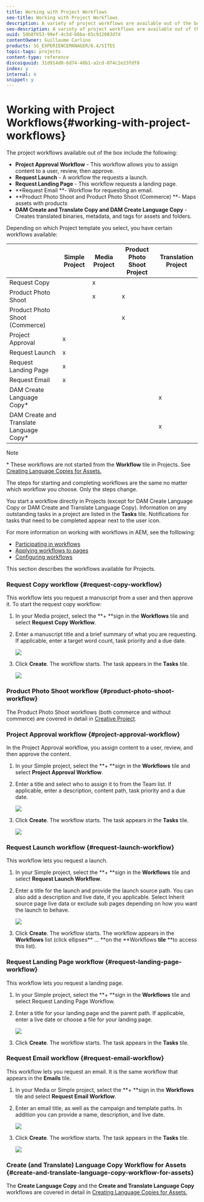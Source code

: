 ```yaml
---
title: Working with Project Workflows
seo-title: Working with Project Workflows
description: A variety of project workflows are available out of the box.
seo-description: A variety of project workflows are available out of the box.
uuid: 58b8f653-99ef-4c5d-b6ba-65c912083d7d
contentOwner: Guillaume Carlino
products: SG_EXPERIENCEMANAGER/6.4/SITES
topic-tags: projects
content-type: reference
discoiquuid: 31d914d0-6d74-48b1-a2cd-074c2e23fdf8
index: y
internal: n
snippet: y
---
```


# Working with Project Workflows{#working-with-project-workflows}

The project workflows available out of the box include the following:

* **Project Approval Workflow** - This workflow allows you to assign content to a user, review, then approve.
* **Request Launch** - A workflow the requests a launch.
* **Request Landing Page** - This workflow requests a landing page.
* **Request Email **- Workflow for requesting an email.
* **Product Photo Shoot and Product Photo Shoot (Commerce) **- Maps assets with products
* **DAM Create and Translate Copy and DAM Create Language Copy** - Creates translated binaries, metadata, and tags for assets and folders.

Depending on which Project template you select, you have certain workflows available:

|   |**Simple Project** |**Media Project** |**Product Photo Shoot Project** |**Translation Project** |
|---|---|---|---|---|
| Request Copy |  |x |  |  |
| Product Photo Shoot |  |x |x |  |
| Product Photo Shoot (Commerce) |  |  |x |  |
| Project Approval |x |  |  |  |
| Request Launch |x |  |  |  |
| Request Landing Page |x |  |  |  |
| Request Email |x |  |  |  |
| DAM Create Language Copy&#42; |  |  |  |x |
| DAM Create and Translate Language Copy&#42; |  |  |  |x |

>[!NOTE]
>
>&#42; These workflows are not started from the **Workflow** tile in Projects. See [Creating Language Copies for Assets.](/sites/authoring/using/language-copy)

The steps for starting and completing workflows are the same no matter which workflow you choose. Only the steps change.

You start a workflow directly in Projects (except for DAM Create Language Copy or DAM Create and Translate Language Copy). Information on any outstanding tasks in a project are listed in the **Tasks** tile. Notifications for tasks that need to be completed appear next to the user icon.

For more information on working with workflows in AEM, see the folllowing:

* [Participating in workflows](../../../sites/authoring/using/workflows-participating.md)
* [Applying workflows to pages](../../../sites/authoring/using/workflows-applying.md)
* [Configuring workflows](../../../sites/administering/using/workflows.md)

This section describes the workflows available for Projects. 

### Request Copy workflow {#request-copy-workflow}

This workflow lets you request a manuscript from a user and then approve it. To start the request copy workflow:

1. In your Media project, select the **+ **sign in the **Workflows** tile and select **Request Copy Workflow**.
1. Enter a manuscript title and a brief summary of what you are requesting. If applicable, enter a target word count, task priority and a due date.

   ![](assets/chlimage_1-430.png)

1. Click **Create**. The workflow starts. The task appears in the **Tasks** tile.

   ![](assets/chlimage_1-431.png)

### Product Photo Shoot workflow {#product-photo-shoot-workflow}

The Product Photo Shoot workflows (both commerce and without commerce) are covered in detail in [Creative Project](../../../sites/authoring/using/managing-product-information.md#productphotoshootprojectworkflows).

### Project Approval workflow {#project-approval-workflow}

In the Project Approval workflow, you assign content to a user, review, and then approve the content.

1. In your Simple project, select the **+ **sign in the **Workflows** tile and select **Project Approval Workflow**.
1. Enter a title and select who to assign it to from the Team list. If applicable, enter a description, content path, task priority and a due date.

   ![](assets/chlimage_1-432.png)

1. Click **Create**. The workflow starts. The task appears in the **Tasks** tile.

   ![](assets/chlimage_1-433.png)

### Request Launch workflow {#request-launch-workflow}

This workflow lets you request a launch.

1. In your Simple project, select the **+ **sign in the **Workflows** tile and select **Request Launch Workflow**.
1. Enter a title for the launch and provide the launch source path. You can also add a description and live date, if you applicable. Select Inherit source page live data or exclude sub pages depending on how you want the launch to behave.

   ![](assets/chlimage_1-434.png)

1. Click **Create**. The workflow starts. The workflow appears in the **Workflows** list (click ellipses** ... **on the **Workflows **tile** **to access this list).

### Request Landing Page workflow {#request-landing-page-workflow}

This workflow lets you request a landing page.

1. In your Simple project, select the **+ **sign in the **Workflows** tile and select Request Landing Page Workflow.
1. Enter a title for your landing page and the parent path. If applicable, enter a live date or choose a file for your landing page.

   ![](assets/chlimage_1-435.png)

1. Click **Create**. The workflow starts. The task appears in the **Tasks** tile.

### Request Email workflow {#request-email-workflow}

This workflow lets you request an email. It is the same workflow that appears in the **Emails** tile.

1. In your Media or Simple project, select the **+ **sign in the **Workflows** tile and select **Request Email Workflow**.
1. Enter an email title, as well as the campaign and template paths. In addition you can provide a name, description, and live date.

   ![](assets/chlimage_1-436.png)

1. Click **Create**. The workflow starts. The task appears in the **Tasks** tile.

   ![](assets/chlimage_1-437.png)

### Create (and Translate) Language Copy Workflow for Assets {#create-and-translate-language-copy-workflow-for-assets}

The **Create Language Copy** and the **Create and Translate Language Copy** workflows are covered in detail in [Creating Language Copies for Assets.](../../../assets/using/translation-projects.md)
